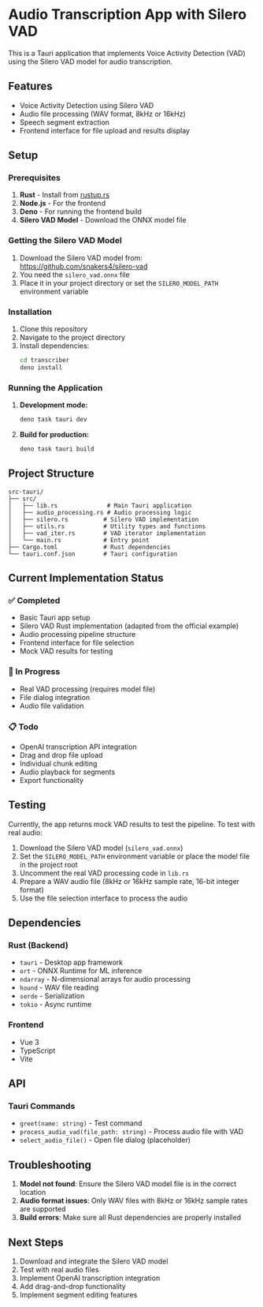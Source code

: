 # Audio Transcription App with Silero VAD

This is a Tauri application that implements Voice Activity Detection (VAD) using the Silero VAD model for audio transcription.

## Features

- Voice Activity Detection using Silero VAD
- Audio file processing (WAV format, 8kHz or 16kHz)
- Speech segment extraction
- Frontend interface for file upload and results display

## Setup

### Prerequisites

1. **Rust** - Install from [rustup.rs](https://rustup.rs/)
2. **Node.js** - For the frontend
3. **Deno** - For running the frontend build
4. **Silero VAD Model** - Download the ONNX model file

### Getting the Silero VAD Model

1. Download the Silero VAD model from: https://github.com/snakers4/silero-vad
2. You need the `silero_vad.onnx` file
3. Place it in your project directory or set the `SILERO_MODEL_PATH` environment variable

### Installation

1. Clone this repository
2. Navigate to the project directory
3. Install dependencies:
   ```bash
   cd transcriber
   deno install
   ```

### Running the Application

1. **Development mode:**
   ```bash
   deno task tauri dev
   ```

2. **Build for production:**
   ```bash
   deno task tauri build
   ```

## Project Structure

```
src-tauri/
├── src/
│   ├── lib.rs              # Main Tauri application
│   ├── audio_processing.rs # Audio processing logic
│   ├── silero.rs          # Silero VAD implementation
│   ├── utils.rs           # Utility types and functions
│   ├── vad_iter.rs        # VAD iterator implementation
│   └── main.rs            # Entry point
├── Cargo.toml             # Rust dependencies
└── tauri.conf.json        # Tauri configuration
```

## Current Implementation Status

### ✅ Completed
- Basic Tauri app setup
- Silero VAD Rust implementation (adapted from the official example)
- Audio processing pipeline structure
- Frontend interface for file selection
- Mock VAD results for testing

### 🚧 In Progress
- Real VAD processing (requires model file)
- File dialog integration
- Audio file validation

### 📋 Todo
- OpenAI transcription API integration
- Drag and drop file upload
- Individual chunk editing
- Audio playback for segments
- Export functionality

## Testing

Currently, the app returns mock VAD results to test the pipeline. To test with real audio:

1. Download the Silero VAD model (`silero_vad.onnx`)
2. Set the `SILERO_MODEL_PATH` environment variable or place the model file in the project root
3. Uncomment the real VAD processing code in `lib.rs`
4. Prepare a WAV audio file (8kHz or 16kHz sample rate, 16-bit integer format)
5. Use the file selection interface to process the audio

## Dependencies

### Rust (Backend)
- `tauri` - Desktop app framework
- `ort` - ONNX Runtime for ML inference
- `ndarray` - N-dimensional arrays for audio processing
- `hound` - WAV file reading
- `serde` - Serialization
- `tokio` - Async runtime

### Frontend
- Vue 3
- TypeScript
- Vite

## API

### Tauri Commands

- `greet(name: string)` - Test command
- `process_audio_vad(file_path: string)` - Process audio file with VAD
- `select_audio_file()` - Open file dialog (placeholder)

## Troubleshooting

1. **Model not found**: Ensure the Silero VAD model file is in the correct location
2. **Audio format issues**: Only WAV files with 8kHz or 16kHz sample rates are supported
3. **Build errors**: Make sure all Rust dependencies are properly installed

## Next Steps

1. Download and integrate the Silero VAD model
2. Test with real audio files
3. Implement OpenAI transcription integration
4. Add drag-and-drop functionality
5. Implement segment editing features

